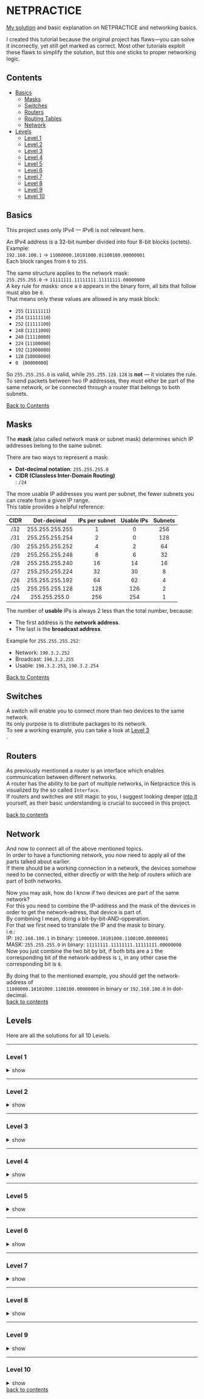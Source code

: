 # NETPRACTICE
[My solution](https://github.com/elsayedamine/NETPRACTICE) and basic explanation on NETPRACTICE and networking basics.<br>

I created this tutorial because the original project has flaws—you can solve it incorrectly, yet still get marked as correct. Most other tutorials exploit these flaws to simplify the solution, but this one sticks to proper networking logic.

## Contents
- [Basics](https://github.com/elsayedamine/NETPRACTICE#basics)
  - [Masks](https://github.com/elsayedamine/NETPRACTICE#masks)
  - [Switches](https://github.com/elsayedamine/NETPRACTICE#switches)
  - [Routers](https://github.com/elsayedamine/NETPRACTICE#routers)
  - [Routing Tables](https://github.com/elsayedamine/NETPRACTICE#routing-tables)
  - [Network](https://github.com/elsayedamine/NETPRACTICE#network)
- [Levels](https://github.com/elsayedamine/NETPRACTICE#levels)
  - [Level 1](https://github.com/elsayedamine/NETPRACTICE#level-1)
  - [Level 2](https://github.com/elsayedamine/NETPRACTICE#level-2)
  - [Level 3](https://github.com/elsayedamine/NETPRACTICE#level-3)
  - [Level 4](https://github.com/elsayedamine/NETPRACTICE#level-4)
  - [Level 5](https://github.com/elsayedamine/NETPRACTICE#level-5)
  - [Level 6](https://github.com/elsayedamine/NETPRACTICE#level-6)
  - [Level 7](https://github.com/elsayedamine/NETPRACTICE#level-7)
  - [Level 8](https://github.com/elsayedamine/NETPRACTICE#level-8)
  - [Level 9](https://github.com/elsayedamine/NETPRACTICE#level-9)
  - [Level 10](https://github.com/elsayedamine/NETPRACTICE#level-10)


## Basics

This project uses only IPv4 — IPv6 is not relevant here.

An IPv4 address is a 32-bit number divided into four 8-bit blocks (octets).  
Example:  
`192.168.100.1` → `11000000.10101000.01100100.00000001`  
Each block ranges from `0` to `255`.

The same structure applies to the network mask:  
`255.255.255.0` → `11111111.11111111.11111111.00000000`  
A key rule for masks: once a `0` appears in the binary form, all bits that follow must also be `0`.  
That means only these values are allowed in any mask block:

- `255` (`11111111`)
- `254` (`11111110`)
- `252` (`11111100`)
- `248` (`11111000`)
- `240` (`11110000`)
- `224` (`11100000`)
- `192` (`11000000`)
- `128` (`10000000`)
- `0`   (`00000000`)

So `255.255.255.0` is valid, while `255.255.128.128` is **not** — it violates the rule.
To send packets between two IP addresses, they must either be part of the same network, or be connected through a router that belongs to both subnets.

[Back to Contents](https://github.com/elsayedamine/NETPRACTICE#contents)

## Masks

The **mask** (also called network mask or subnet mask) determines which IP addresses belong to the same subnet.

There are two ways to represent a mask:

- **Dot-decimal notation**: `255.255.255.0`
- **CIDR (Classless Inter-Domain Routing)<br>**: `/24`

The more usable IP addresses you want per subnet, the fewer subnets you can create from a given IP range.  
This table provides a helpful reference:

| CIDR | Dot-decimal        | IPs per subnet | Usable IPs | Subnets |
|:----:|:------------------:|:--------------:|:----------:|:-------:|
| /32  | 255.255.255.255    | 1              | 0          | 256     |
| /31  | 255.255.255.254    | 2              | 0          | 128     |
| /30  | 255.255.255.252    | 4              | 2          | 64      |
| /29  | 255.255.255.248    | 8              | 6          | 32      |
| /28  | 255.255.255.240    | 16             | 14         | 16      |
| /27  | 255.255.255.224    | 32             | 30         | 8       |
| /26  | 255.255.255.192    | 64             | 62         | 4       |
| /25  | 255.255.255.128    | 128            | 126        | 2       |
| /24  | 255.255.255.0      | 256            | 254        | 1       |

The number of **usable** IPs is always 2 less than the total number, because:

- The first address is the **network address**.
- The last is the **broadcast address**.

Example for `255.255.255.252`:

- Network: `190.3.2.252`  
- Broadcast: `190.3.2.255`  
- Usable: `190.3.2.253`, `190.3.2.254`

[Back to Contents](https://github.com/elsayedamine/NETPRACTICE#contents)


## Switches

A switch will enable you to connect more than two devices to the same network.<br>
Its only purpose is to distribute packages to its network.<br>
To see a working example, you can take a look at [Level 3](https://github.com/elsayedamine/NETPRACTICE/blob/main/my_solutions/screenshots_solutions/Level3.png)<br>.<br>

## Routers

As previously mentioned a router is an interface which enables communication between different networks.<br>
A router has the ability to be part of multiple networks, in Netpractice this is visualized by the so called `Interface`.<br>
If routers and switches are still magic to you, I suggest looking deeper [into it](https://www.youtube.com/watch?v=Vc16CCAAz7Q) yourself, as their basic understanding is crucial to succeed in this project.

[back to contents](https://github.com/elsayedamine/NETPRACTICE#contents)

## Network

And now to connect all of the above mentioned topics.<br>
In order to have a functioning network, you now need to apply all of the parts talked about earlier.<br>
If there should be a working connection in a network, the devices somehow need to be connected, either directly or with the help of routers which are part of both networks.

Now you may ask, how do I know if two devices are part of the same network?<br>
For this you need to combine the IP-address and the mask of the devices in order to get the network-adress, that device is part of.<br>
By combining I mean, doing a bit-by-bit-AND-opperation.<br>
For that we first need to translate the IP and the mask to binary.<br>
i.e.:<br>
IP: `192.168.100.1` in binary: `11000000.10101000.1100100.00000001`<br>
MASK: `255.255.255.0` in binary: `11111111.11111111.11111111.00000000`<br>
Now you just combine the two bit by bit, if both bits are a `1` the corresponding bit of the network-address is `1`, in any other case the corresponding bit is `0`.

By doing that to the mentioned example, you should get the network-address of<br>`11000000.10101000.1100100.00000000` in binary or `192.168.100.0` in dot-decimal.<br>
[back to contents](https://github.com/elsayedamine/NETPRACTICE#contents)

## Levels

Here are all the solutions for all 10 Levels.<br>

---

### Level 1

<details>
  <summary>show</summary>

  ![Level 1](https://github.com/elsayedamine/NETPRACTICE/blob/main/my_solutions/screenshots_solutions/Level1.png)<br>

  [back to contents](https://github.com/elsayedamine/NETPRACTICE#contents)

</details>

---

### Level 2

<details>
  <summary>show</summary>

  ![Level 2](https://github.com/elsayedamine/NETPRACTICE/blob/main/my_solutions/screenshots_solutions/Level2.png)<br>

  [back to contents](https://github.com/elsayedamine/NETPRACTICE#contents)

</details>

---

### Level 3

<details>
  <summary>show</summary>

  ![Level 3](https://github.com/elsayedamine/NETPRACTICE/blob/main/my_solutions/screenshots_solutions/Level3.png)<br>

  [back to contents](https://github.com/elsayedamine/NETPRACTICE#contents)

</details>

---

### Level 4

<details>
  <summary>show</summary>

  ![Level 4](https://github.com/elsayedamine/NETPRACTICE/blob/main/my_solutions/screenshots_solutions/Level4.png)<br>

  [back to contents](https://github.com/elsayedamine/NETPRACTICE#contents)

</details>

---

### Level 5

<details>
  <summary>show</summary>

  ![Level 5](https://github.com/elsayedamine/NETPRACTICE/blob/main/my_solutions/screenshots_solutions/Level5.png)<br>

  [back to contents](https://github.com/elsayedamine/NETPRACTICE#contents)

</details>

---

### Level 6

<details>
  <summary>show</summary>

  ![Level 6](https://github.com/elsayedamine/NETPRACTICE/blob/main/my_solutions/screenshots_solutions/Level6.png)<br>

  [back to contents](https://github.com/elsayedamine/NETPRACTICE#contents)

</details>

---

### Level 7

<details>
  <summary>show</summary>

  ![Level 7](https://github.com/elsayedamine/NETPRACTICE/blob/main/my_solutions/screenshots_solutions/Level7.png)<br>

  [back to contents](https://github.com/elsayedamine/NETPRACTICE#contents)
</details>

---

### Level 8

<details>
  <summary>show</summary>

  ![Level 8](https://github.com/elsayedamine/NETPRACTICE/blob/main/my_solutions/screenshots_solutions/Level8.png)<br>

  [back to contents](https://github.com/elsayedamine/NETPRACTICE#contents)
</details>

---

### Level 9

<details>
  <summary>show</summary>

  ![Level 9](https://github.com/elsayedamine/NETPRACTICE/blob/main/my_solutions/screenshots_solutions/Level9.png)<br>

[back to contents](https://github.com/elsayedamine/NETPRACTICE#contents)

</details>

---

### Level 10

<details>
  <summary>show</summary>

  ![Level 10](https://github.com/elsayedamine/NETPRACTICE/blob/main/my_solutions/screenshots_solutions/Level10.png)<br>
</details


[back to contents](https://github.com/elsayedamine/NETPRACTICE#contents)
